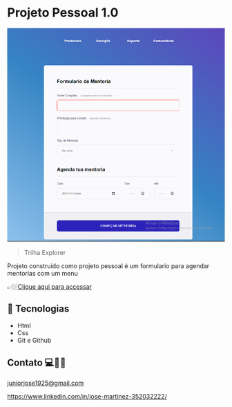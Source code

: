 # Projeto Pessoal 1.0


![preview](./assets/projeto%20pessoal.png)


> Trilha Explorer 

Projeto construido como projeto pessoal é um formulario para agendar mentorias com um menu 



👉🏼[Clique aqui para accessar](https://agenda-mentorias.netlify.app/)



##  🔧 Tecnologias


- Html 
- Css
- Git e Github


## Contato 💻🧑‍💻 

juniorjose1925@gmail.com


https://www.linkedin.com/in/jose-martinez-352032222/